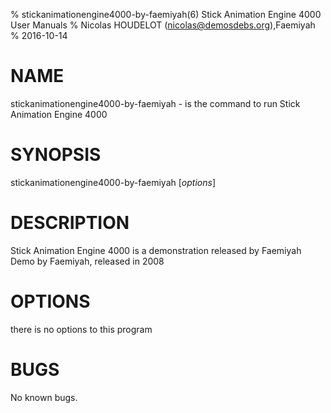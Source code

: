 % stickanimationengine4000-by-faemiyah(6) Stick Animation Engine 4000 User Manuals
% Nicolas HOUDELOT (nicolas@demosdebs.org),Faemiyah
% 2016-10-14

# NAME
stickanimationengine4000-by-faemiyah - is the command to run Stick Animation Engine 4000 

# SYNOPSIS
stickanimationengine4000-by-faemiyah [*options*]

# DESCRIPTION
Stick Animation Engine 4000 is a demonstration released by Faemiyah
Demo by Faemiyah, released in 2008

# OPTIONS
there is no options to this program

# BUGS
No known bugs.

